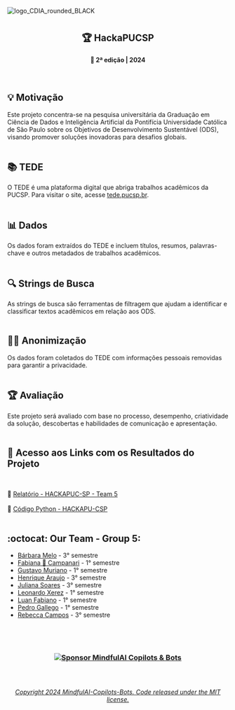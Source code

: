 <!-- brasao-PUCSP-assinatura-alternativa
<p align="center">  
<img src="https://github.com/MindfulAI-Copilots-Bots/HackaPUCSP/assets/113218619/5e2b963c-7c4b-49c9-a78d-9f5bda72befa" /> -->


  <!-- header_Puc_WHITE
<p align="center">  
<img src="(https://github.com/MindfulAI-Copilots-Bots/HackaPUCSP/assets/113218619/ae93b027-069c-43df-89f6-00650e3333aa
" />  -->  


  <!-- header_Puc_white_mobile_desk
<p align="center">  
<img src="" />  -->  

![logo_CDIA_rounded_BLACK](https://github.com/MindfulAI-Copilots-Bots/HackaPUCSP/assets/113218619/64fe8f40-4671-42ca-9788-1ac98c8d89de)



  <!-- header_Puc_white_mobile_desk
<p align="center">  
<img src="" />  -->  


  




#

<!-- large_header_Puc_CDIA_mobile_desk
<p align="center">
<img src="https://github.com/MindfulAI-Copilots-Bots/HACKAPUC-SP/assets/113218619/6dd4ac60-6e78-48c0-979e-cb89d1fac752" />  --> 

  
 ##  <p align="center"> 🏆 HackaPUCSP
 #### <p align="center"> 📅 2ª edição | 2024

 <br>

## 💡 Motivação

Este projeto concentra-se na pesquisa universitária da Graduação em Ciência de Dados e Inteligência Artificial da Pontifícia Universidade Católica de São Paulo sobre os Objetivos de Desenvolvimento Sustentável (ODS), visando promover soluções inovadoras para desafios globais. <br><br>


## 📚 TEDE

O TEDE é uma plataforma digital que abriga trabalhos acadêmicos da PUCSP. Para visitar o site, acesse [tede.pucsp.br](https://tede.pucsp.br/). <br><br>

## 📊 Dados

Os dados foram extraídos do TEDE e incluem títulos, resumos, palavras-chave e outros metadados de trabalhos acadêmicos. <br><br>

## 🔍 Strings de Busca

As strings de busca são ferramentas de filtragem que ajudam a identificar e classificar textos acadêmicos em relação aos ODS. <br><br>

## 🕵️‍♀️ Anonimização

Os dados foram coletados do TEDE com informações pessoais removidas para garantir a privacidade.  <br><br>

## 🏆 Avaliação

Este projeto será avaliado com base no processo, desempenho, criatividade da solução, descobertas e habilidades de comunicação e apresentação.<br><br>

## 🔗 Acesso aos Links com os Resultados do Projeto

 <br>

📌 [Relatório - HACKAPUC-SP - Team 5](https://github.com/MindfulAI-Copilots-Bots/HACKAPUCSP/blob/ce085344cc355a47ff9c286cf28784ae6ea6fe3c/Resultados/relato%CC%81rio%20hackapucsp_Grupo_5.pdf) <br><br>
🐍 [Código Python - HACKAPU-CSP](https://github.com/MindfulAI-Copilots-Bots/HACKAPUCSP/blob/a541669b14ed26160b1dbf07a64c421e36ec4a1e/Resultados/hackaPUCSP.py) <br><br>


## :octocat: Our Team - Group 5: 

- [Bárbara Melo]( https://github.com/BarbaraMelo2928) - 3° semestre <br>   
- [Fabiana 🚀 Campanari](https://github.com/FabianaCampanari) - 1° semestre <br>
- [Gustavo Muriano]() - 1° semestre <br>
- [Henrique Araujo](https://github.com/skRichsk) - 3° semestre <br>
- [Juliana Soares](https://github.com/julianamiranda1) - 3° semestre <br>
- [Leonardo Xerez]() - 1° semestre <br>
- [Luan Fabiano](https://github.com/LuanFabiano28) - 1° semestre <br>
- [Pedro Gallego]() - 1° semestre <br>
- [Rebecca Campos](https://github.com/becamparezzo) - 3° semestre <br>

 
#
 <br>

### <p align="center"> [![Sponsor MindfulAI Copilots & Bots](https://img.shields.io/badge/Sponsor-MindfulAI%20Copilots%20%26%20Bots-brightgreen?logo=GitHub)](https://github.com/sponsors/MindfulAI-Copilots-Bots) <br><br>

#

 ###### <p align="center"> [Copyright 2024 MindfulAI-Copilots-Bots. Code released under the  MIT license.](https://github.com/MindfulAI-Copilots-Bots/HACKAPUCSP/blob/1f52fe3745392c0454d03ab7162670d9b09361bf/LICENSE)




